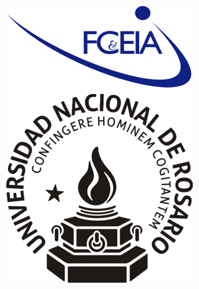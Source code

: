 <p float="left">
  <img src="/assets/FCEIA-logo.png" style="border:0px;margin:0px;float:left;width:100;" />
  <img src="/assets/LOGO-UNR-NEGRO.png" style="border:0px;margin:0px;clear:both;width:100;" /> 
</p>

